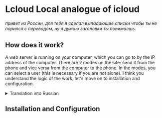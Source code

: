 
# Lcloud Local analogue of icloud
###### привет из России, для тебя я сделал выпадающие списки чтобы ты не парился с переводом, ну я думаю заголовки ты понимаешь.
## How does it work?

A web server is running on your computer, which you can go to by the IP address of the computer. There are 2 modes on the site: send it from the phone and vice versa from the computer to the phone. In the modes, you can select a user (this is necessary if you are not alone). I think you understand the logic of the work, let's move on to installation and configuration.
<details>
<summary>
Translation into Russian</summary>
<br>
На вашем компьютере запущен веб-сервер, на который вы можете перейти по IP-адресу компьютера. На сайте есть 2 режима: отправить его с телефона и наоборот с компьютера на телефон. В режимах вы можете выбрать пользователя (это необходимо, если вы не один). Думаю, вы понимаете логику работы, давайте перейдем к установке и настройке.
</details>

## Installation and Configuration